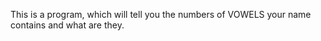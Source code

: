 This is a program, which will tell you the numbers of VOWELS your name contains and what are they.


